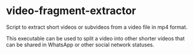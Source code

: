 # video-fragment-extractor
Script to extract short videos or subvideos from a video file in mp4 format.

This executable can be used to split a video into other shorter videos that can be shared in WhatsApp or other social network statuses.
